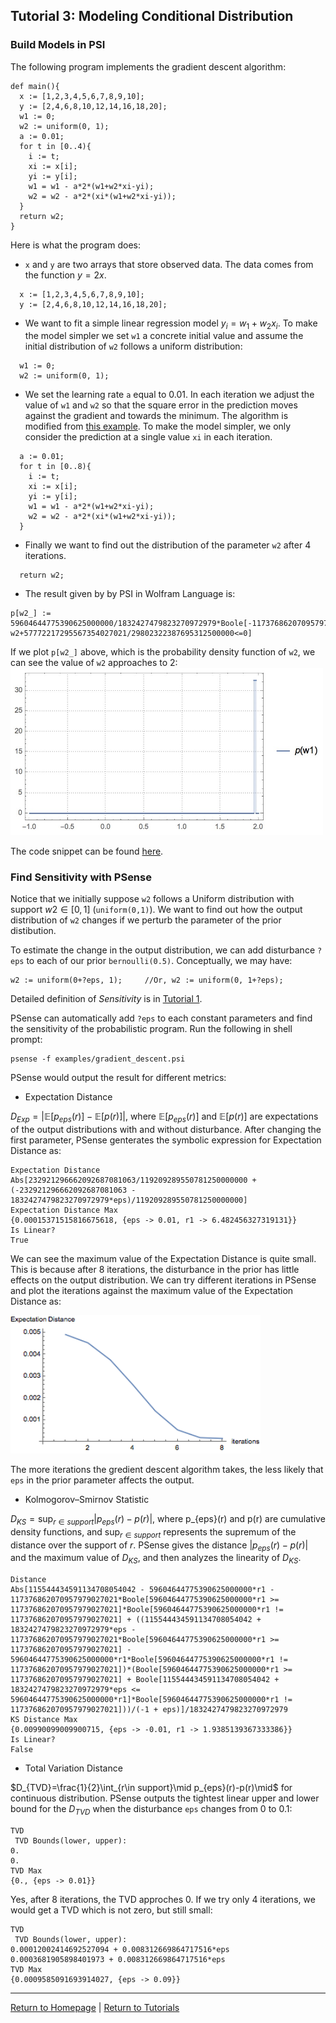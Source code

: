 ## Tutorial 3: Modeling Conditional Distribution

### Build Models in PSI

The following program implements the gradient descent algorithm:
```{d}
def main(){
  x := [1,2,3,4,5,6,7,8,9,10];
  y := [2,4,6,8,10,12,14,16,18,20];
  w1 := 0;
  w2 := uniform(0, 1);
  a := 0.01;
  for t in [0..4){
    i := t;
    xi := x[i];
    yi := y[i];
    w1 = w1 - a*2*(w1+w2*xi-yi);
    w2 = w2 - a*2*(xi*(w1+w2*xi-yi));
  }
  return w2;
}
```

Here is what the program does:

* `x` and `y` are two arrays that store observed data. The data comes from the function $y = 2x$.
```{d}
  x := [1,2,3,4,5,6,7,8,9,10];
  y := [2,4,6,8,10,12,14,16,18,20];
```

* We want to fit a simple linear regression model $y_i = w_1 + w_2x_i$. To make the model simpler we set `w1` a concrete initial value and assume the initial distribution of `w2` follows a uniform distribution:
```{d}
  w1 := 0;
  w2 := uniform(0, 1);
```

* We set the learning rate `a` equal to 0.01. In each iteration we adjust the value of `w1` and `w2` so that the square error in the prediction moves against the gradient and towards the minimum. The algorithm is modified from [this example](https://en.wikipedia.org/wiki/Stochastic_gradient_descent#Example).
To make the model simpler, we only consider the prediction at a single value `xi` in each iteration.
```{d}
  a := 0.01;
  for t in [0..8){
    i := t;
    xi := x[i];
    yi := y[i];
    w1 = w1 - a*2*(w1+w2*xi-yi);
    w2 = w2 - a*2*(xi*(w1+w2*xi-yi));
  }
```
* Finally we want to find out the distribution of the parameter `w2` after 4 iterations.
```{d}
  return w2;
```

* The result given by by PSI in Wolfram Language is:
```
p[w2_] := 59604644775390625000000/1832427479823270972979*Boole[-117376862070957979027021/59604644775390625000000+w2<=0]*Boole[-w2+57772217295567354027021/29802322387695312500000<=0]
```
If we plot `p[w2_]` above, which is the probability density function of `w2`, we can see the value of `w2` approaches to 2:
<img src="image/popl_gradient_descent_uniform.jpeg" alt="Drawing" style="width: 500px;"/>

The code snippet can be found [here](https://github.com/yekerr/PSense/blob/master/examples/gradient_descent.psi).

### Find Sensitivity with PSense

Notice that we initially suppose `w2` follows a Uniform distribution with support $w2\in [0,1]$ (`uniform(0,1)`).
We want to find out how the output distribution of `w2` changes if we perturb the parameter of the prior distibution. 

To estimate the change in the output distribution, we can add disturbance `?eps` to each of our prior `bernoulli(0.5)`. Conceptually, we may have:
```{d}
w2 := uniform(0+?eps, 1);     //Or, w2 := uniform(0, 1+?eps); 
```

Detailed definition of *Sensitivity* is in [Tutorial 1](tutorial_discrete_conditioning.html).

PSense can automatically add `?eps` to each constant parameters and find the sensitivity of the probabilistic program. 
Run the following in shell prompt:
```{shell}
psense -f examples/gradient_descent.psi
```

PSense would output the result for different metrics:

* Expectation Distance
    
$D_{Exp}=|\mathbb{E}[p_{eps}(r)]-\mathbb{E}[p(r)]|$, where
$\mathbb{E}[p_{eps}(r)]$ and $\mathbb{E}[p(r)]$ are expectations of the output distributions with and without disturbance. After changing the first parameter, PSense genterates the symbolic expression for Expectation Distance as:

```
Expectation Distance
Abs[232921296662092687081063/119209289550781250000000 + (-232921296662092687081063 - 1832427479823270972979*eps)/119209289550781250000000]
Expectation Distance Max
{0.00015371515816675618, {eps -> 0.01, r1 -> 6.482456327319131}}
Is Linear?
True
```
We can see the maximum value of the Expectation Distance is quite small. This is because after 8 iterations, the disturbance in the prior has little effects on the output distribution. We can try different iterations in PSense and plot the iterations against the maximum value of the Expectation Distance as:

<img src="image/popl_gradient_descent_iterations.png" alt="Drawing" style="width: 400px;"/>


The more iterations the gredient descent algorithm takes, the less likely that `eps` in the prior parameter affects the output. 

* Kolmogorov–Smirnov Statistic
    
$D_{KS}=\sup_{r\in support}|p_{eps}(r)-p(r)|$, where p_{eps}(r) and p(r) are cumulative density functions, and $\sup_{r\in support}$ represents the supremum of the distance over the support of $r$. PSense gives the distance $|p_{eps}(r)-p(r)|$ and the maximum value of $D_{KS}$, and then analyzes the linearity of $D_{KS}$.
```
Distance
Abs[115544434591134708054042 - 59604644775390625000000*r1 - 117376862070957979027021*Boole[59604644775390625000000*r1 >= 117376862070957979027021]*Boole[59604644775390625000000*r1 != 117376862070957979027021] + ((115544434591134708054042 + 1832427479823270972979*eps - 117376862070957979027021*Boole[59604644775390625000000*r1 >= 117376862070957979027021] - 59604644775390625000000*r1*Boole[59604644775390625000000*r1 != 117376862070957979027021])*(Boole[59604644775390625000000*r1 >= 117376862070957979027021] + Boole[115544434591134708054042 + 1832427479823270972979*eps <= 59604644775390625000000*r1]*Boole[59604644775390625000000*r1 != 117376862070957979027021]))/(-1 + eps)]/1832427479823270972979
KS Distance Max
{0.00990099009900715, {eps -> -0.01, r1 -> 1.9385139367333386}}
Is Linear?
False
```

* Total Variation Distance
    
$D_{TVD}=\frac{1}{2}\int_{r\in support}\mid p_{eps}(r)-p(r)\mid$ for continuous distribution.  PSense outputs the tightest linear upper and lower bound for the $D_{TVD}$ when the disturbance `eps` changes from 0 to 0.1:
    
```
TVD
 TVD Bounds(lower, upper):
0.
0.
TVD Max
{0., {eps -> 0.01}}
```

Yes, after 8 iterations, the TVD approches 0. If we try only 4 iterations, we would get a TVD which is not zero, but still small:

```
TVD
 TVD Bounds(lower, upper):
0.00012002414692527094 + 0.008312669864717516*eps
0.0003681905898401973 + 0.008312669864717516*eps
TVD Max
{0.0009585091693914027, {eps -> 0.09}}
```

***
[Return to Homepage](index.html) | [Return to Tutorials](tutorial.html)